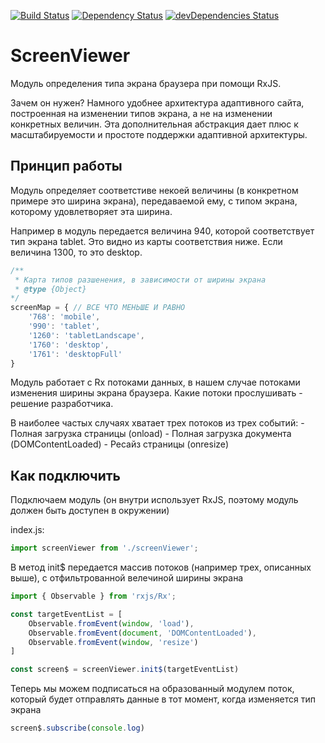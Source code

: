 [![Build Status](https://travis-ci.org/RGRU/ScreenViewer.svg?branch=master)](https://travis-ci.org/RGRU/ScreenViewer)
[![Dependency Status](https://david-dm.org/RGRU/ScreenViewer.svg)](https://david-dm.org/RGRU/ScreenViewer.svg)
[![devDependencies Status](https://david-dm.org/RGRU/ScreenViewer/dev-status.svg)](https://david-dm.org/RGRU/ScreenViewer.svg?type=dev)

# ScreenViewer
Модуль определения типа экрана браузера при помощи RxJS.

Зачем он нужен? Намного удобнее архитектура адаптивного сайта, построенная на изменении типов экрана, а не на изменении конкретных величин. Эта дополнительная абстракция дает плюс к масштабируемости и простоте поддержки адаптивной архитектуры.

## Принцип работы
Модуль определяет соответстиве некоей величины (в конкретном примере это ширина экрана), передаваемой ему, с типом экрана, которому удовлетворяет эта ширина.

Например в модуль передается величина 940, которой соответствует тип экрана tablet. Это видно из карты соответствия ниже. Если величина 1300, то это desktop.

```js
/**
 * Карта типов разшенения, в зависимости от ширины экрана
 * @type {Object}
*/
screenMap = { // ВСЕ ЧТО МЕНЬШЕ И РАВНО
    '768': 'mobile',
    '990': 'tablet',
    '1260': 'tabletLandscape',
    '1760': 'desktop',
    '1761': 'desktopFull'
}
```

Модуль работает с Rx потоками данных, в нашем случае потоками изменения ширины экрана браузера. Какие потоки прослушивать - решение разработчика.

В наиболее частых случаях хватает трех потоков из трех событий:
    - Полная загрузка страницы (onload)
    - Полная загрузка документа (DOMContentLoaded)
    - Ресайз страницы (onresize)

## Как подключить
Подключаем модуль (он внутри использует RxJS, поэтому модуль должен быть доступен в окружении)

index.js:

```js
import screenViewer from './screenViewer';
```

В метод init$ передается массив потоков (например трех, описанных выше), с отфильтрованной велечиной ширины экрана

```js
import { Observable } from 'rxjs/Rx';

const targetEventList = [
    Observable.fromEvent(window, 'load'),
    Observable.fromEvent(document, 'DOMContentLoaded'),
    Observable.fromEvent(window, 'resize')
]

const screen$ = screenViewer.init$(targetEventList)
```

Теперь мы можем подписаться на образованный модулем поток, который будет отправлять данные в тот момент, когда изменяется тип экрана

```js
screen$.subscribe(console.log)
```